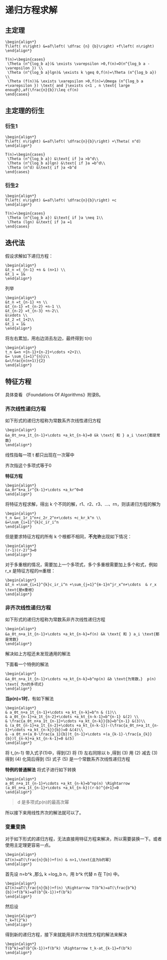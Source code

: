 # 递归方程求解
## 主定理
``` 
\begin{align*}  
T\left( n\right) &=aT\left( \dfrac {n} {b}\right) +f\left( n\right) 
\end{align*}
```
``` 
T(n)=\begin{cases}
 \Theta (n^{log_b a})& \exists \varepsilon >0,f(n)=O(n^{log_b a -\varepsilon }) \\ 
 \Theta (n^{log_b a}lgn)& \exists k \geq 0,f(n)=\Theta (n^{log_b a}) \\ 
 \Theta (f(n))& \exists \varepsilon >0,f(n)=\Omega (n^{log_b a +\varepsilon }) \text{ and }\exists c<1 , n \text{ large enough},af(\frac{n}{b})\leq cf(n)
\end{cases}
```

## 主定理的衍生
### 衍生1
``` 
\begin{align*}  
T\left( n\right) &=aT\left( \dfrac{n}{b}\right) +\Theta( n^d)
\end{align*}
```

``` 
T(n)=\begin{cases}
 \Theta (n^{log_b a}) &\text{ if }a >b^d\\ 
 \Theta (n^{log_b a}lgn) &\text{ if }a =b^d\\ 
 \Theta (n^d) &\text{ if }a <b^d
\end{cases}
```
### 衍生2
``` 
\begin{align*}  
T\left( n\right) &=aT\left( \dfrac{n}{b}\right) +c
\end{align*}
```

``` 
T(n)=\begin{cases}
 \Theta (n^{log_b a}) &\text{ if }a \neq 1\\ 
 \Theta (lgn) &\text{ if }a =1
\end{cases}
```

## 迭代法

假设求解如下递归方程：
``` 
\begin{align*}  
&t_n =t_{n-1} +n & (n>1) \\ 
&t_1 = 1&  
\end{align*}
```
列举
``` 
\begin{align*}  
&t_n =t_{n-1} +n \\ 
&t_{n-1} =t_{n-2} +n-1 \\ 
&t_{n-2} =t_{n-3} +n-2\\ 
&\vdots \\
&t_2 =t_1+2\\
&t_1 = 1&  
\end{align*}
```
将左右累加，用右边消去左边，最终得到 t(n)
``` 
\begin{align*}  
t_n &=n +{n-1}+{n-2}+\cdots +2+1\\ 
&= \sum_{i=1}^{n}i\\
&=\frac{n(n+1)}{2}
\end{align*}

```
## 特征方程

具体查看 《Foundations Of Algorithms》附录B。

### 齐次线性递归方程
如下形式的递归方程称为常数系齐次线性递归方程

``` 
\begin{align*}  
&a_0t_n+a_1t_{n-1}+\cdots +a_kt_{n-k}=0 &k \text{ 和 } a_i \text{都是常数}
\end{align*}
```
线性指每一项 t 都只出现在一次幂中

齐次指这个多项式等于0

**特征方程**
``` 
\begin{align*}  
&a_0r^k+a_1r^{k-1}+\cdots +a_kr^0=0 
\end{align*}
```

将特征方程求解，得出 k 个不同的解，r1、r2、r3、...、rn，则该递归方程的解为
``` 
\begin{align*}  
t_n &=c_1r_1^n+c_2r_2^n+\cdots +c_kr_k^n \\ 
&=\sum_{i=1}^{k}c_ir_i^n
\end{align*}
```
但是要求特征方程的所有 k 个根都不相同，**不允许**出现如下情况：
``` 
\begin{align*}  
(r-1)(r-2)^3=0
\end{align*}
```
对于多重根的情况，需要加上一个多项式，多个多重根需要加上多个和式，例如 r_x 是特征方程的m重根：
``` 
\begin{align*}  
&t_n =\sum_{i=1}^{k}c_ir_i^n +\sum_{j=1}^{m-1}n^jr_x^n+\cdots  & r_x \text{是m重根}
\end{align*}
```
### 非齐次线性递归方程
如下形式的递归方程称为常数系非齐次线性递归方程

``` 
\begin{align*}  
&a_0t_n+a_1t_{n-1}+\cdots +a_kt_{n-k}=f(n) &k \text{ 和 } a_i \text{都是常数}
\end{align*}
```
解决如上方程还未发现通用的解法

下面看一个特例的解法
``` 
\begin{align*}  
&a_0t_n+a_1t_{n-1}+\cdots +a_kt_{n-k}=b^np(n) &b \text{为常数，}  p(n) \text{ 为n的多项式}
\end{align*}
```
**当p(n)=1时**，有如下解法
``` 
\begin{align*}  
& a_0t_n+a_1t_{n-1}+\cdots +a_kt_{n-k}=b^n & (1)\\
& a_0t_{n-1}+a_1t_{n-2}+\cdots +a_kt_{n-k-1}=b^{n-1} &(2) \\
& \frac{a_0t_n+a_1t_{n-1}+\cdots +a_kt_{n-k}}{b}=b^{n-1} &(3)\\
& (a_0t_{n-1}+a_1t_{n-2}+\cdots +a_kt_{n-k-1})-(\frac{a_0t_n+a_1t_{n-1}+\cdots +a_kt_{n-k}}{b})=0 &(4)\\
& -a_0t_n+(a_0-\frac{a_1}{b})t_{n-1}+\cdots +(a_{k-1}-\frac{a_{k}}{b})t_{n-k}+a_kt_{n-k-1}=0 &(5)
\end{align*}
```
将 t_{n-1} 带入式子(1)中，得到(2)
将 (1) 左右同除以 b ,得到 (3)
用 (2) 减去 (3) 得到 (4) 化简后得到 (5)
式子 (5) 是一个常数系齐次线性递归方程

**特例的普通解法**
将式子进行如下转换
``` 
\begin{align*}  
a_0t_n+a_1t_{n-1}+\cdots +a_kt_{n-k}=b^np(n) \Rightarrow (a_0t_n+a_1t_{n-1}+\cdots +a_kt_{n-k})(r-b)^{d+1}=0
\end{align*}
```
> d 是多项式p(n)的最高次幂

所以接下来用线性齐次的解法就可以了。

### 变量变换

对于如下形式的递归方程，无法直接用特征方程来解决，所以需要装换一下。或者使用主定理更容易一点。
``` 
\begin{align*}  
&T(n)=aT(\frac{n}{b})+f(n) & n>1,\text{且为b的幂}
\end{align*}
```
首先设 n=b^k ,那么 k =log_b n，用 b^k 代替 n 在 T(n) 中。
``` 
\begin{align*}  
&T(n)=aT(\frac{n}{b})+f(n) \Rightarrow T(b^k)=aT(\frac{b^k}{b})+f(b^k)=aT(b^{k-1})+f(b^k)
\end{align*}
```
然后设
``` 
\begin{align*}  
t_k=T(2^k)
\end{align*}
```

得到新的递归方程，接下来就能用非齐次线性方程的解法来解决
``` 
\begin{align*}  
T(b^k)=aT(b^{k-1})+f(b^k) \Rightarrow t_k-at_{k-1}=f(b^k)
\end{align*}
```



















